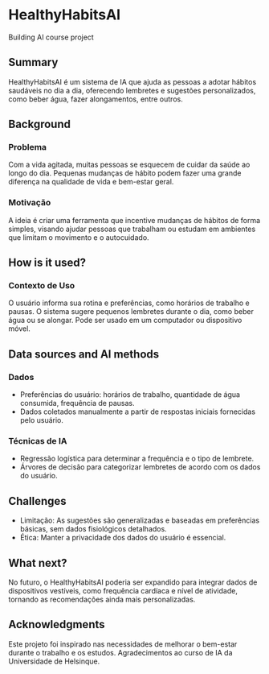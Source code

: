 # HealthyHabitsAI
Building AI course project

## Summary
HealthyHabitsAI é um sistema de IA que ajuda as pessoas a adotar hábitos saudáveis no dia a dia, oferecendo lembretes e sugestões personalizados, como beber água, fazer alongamentos, entre outros.

## Background
### Problema
Com a vida agitada, muitas pessoas se esquecem de cuidar da saúde ao longo do dia. Pequenas mudanças de hábito podem fazer uma grande diferença na qualidade de vida e bem-estar geral.

### Motivação
A ideia é criar uma ferramenta que incentive mudanças de hábitos de forma simples, visando ajudar pessoas que trabalham ou estudam em ambientes que limitam o movimento e o autocuidado.

## How is it used?
### Contexto de Uso
O usuário informa sua rotina e preferências, como horários de trabalho e pausas. O sistema sugere pequenos lembretes durante o dia, como beber água ou se alongar. Pode ser usado em um computador ou dispositivo móvel.

## Data sources and AI methods
### Dados
- Preferências do usuário: horários de trabalho, quantidade de água consumida, frequência de pausas.
- Dados coletados manualmente a partir de respostas iniciais fornecidas pelo usuário.

### Técnicas de IA
- Regressão logística para determinar a frequência e o tipo de lembrete.
- Árvores de decisão para categorizar lembretes de acordo com os dados do usuário.

## Challenges
- Limitação: As sugestões são generalizadas e baseadas em preferências básicas, sem dados fisiológicos detalhados.
- Ética: Manter a privacidade dos dados do usuário é essencial.

## What next?
No futuro, o HealthyHabitsAI poderia ser expandido para integrar dados de dispositivos vestíveis, como frequência cardíaca e nível de atividade, tornando as recomendações ainda mais personalizadas.

## Acknowledgments
Este projeto foi inspirado nas necessidades de melhorar o bem-estar durante o trabalho e os estudos. Agradecimentos ao curso de IA da Universidade de Helsinque.
